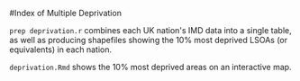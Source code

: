 #Index of Multiple Deprivation

`prep deprivation.r` combines each UK nation's IMD data into a single table, as well as producing shapefiles showing the 10% most deprived LSOAs (or equivalents) in each nation.

`deprivation.Rmd` shows the 10% most deprived areas on an interactive map.
